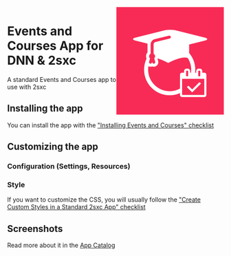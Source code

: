 <img src="app-icon.png" width="250" align="right">

# Events and Courses App for DNN & 2sxc

A standard Events and Courses app to use with 2sxc

## Installing the app

You can install the app with the ["Installing Events and Courses" checklist](https://azing.org/2sxc/r/j3DB7UTx)

## Customizing the app

### Configuration (Settings, Resources)



### Style

If you want to customize the CSS, you will usually follow the ["Create Custom Styles in a Standard 2sxc App" checklist](https://azing.org/2sxc/r/gg_aB9FD)

## Screenshots

Read more about it in the [App Catalog](https://2sxc.org/en/apps/app/courses-events-and-registrations)